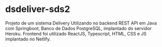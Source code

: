 # dsdeliver-sds2
Projeto de um sistema Delivery Utilizando no backend REST API em Java com Springboot, Banco de Dados PostgreSQL, implantado do servidor Heroku.
Frontend foi utilizado ReactJS, Typescript, HTML, CSS e JS implantado no Netlify.
